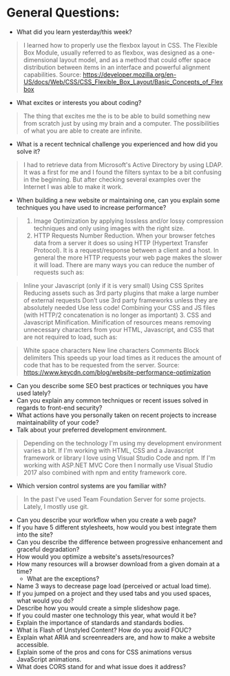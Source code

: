 # General Questions:

* What did you learn yesterday/this week?
> I learned how to properly use the flexbox layout in CSS. The Flexible Box Module, usually referred to as flexbox, was designed as a one-dimensional layout model, and as a method that could offer space distribution between items in an interface and powerful alignment capabilities. Source: https://developer.mozilla.org/en-US/docs/Web/CSS/CSS_Flexible_Box_Layout/Basic_Concepts_of_Flexbox
* What excites or interests you about coding?
> The thing that excites me the is to be able to build something new from scratch just by using my brain and a computer. The possibilities of what you are able to create are infinite.
* What is a recent technical challenge you experienced and how did you solve it?
> I had to retrieve data from Microsoft's Active Directory by using LDAP. It was a first for me and I found the filters syntax to be a bit confusing in the beginning. But after checking several examples over the Internet I was able to make it work.
* When building a new website or maintaining one, can you explain some techniques you have used to increase performance?
> 1. Image Optimization by applying lossless and/or lossy compression techniques and only using images with the right size.
> 2. HTTP Requests Number Reduction. When your browser fetches data from a server it does so using HTTP (Hypertext Transfer Protocol). It is a request/response between a client and a host. In general the more HTTP requests your web page makes the slower it will load. There are many ways you can reduce the number of requests such as:

> Inline your Javascript (only if it is very small)
> Using CSS Sprites
> Reducing assets such as 3rd party plugins that make a large number of external requests
> Don’t use 3rd party frameworks unless they are absolutely needed
> Use less code!
> Combining your CSS and JS files (with HTTP/2 concatenation is no longer as important)
> 3. CSS and Javascript Minification.
> Minification of resources means removing unnecessary characters from your HTML, Javascript, and CSS that are not required to load, such as:

> White space characters
> New line characters
> Comments
> Block delimiters
> This speeds up your load times as it reduces the amount of code that has to be requested from the server.
> Source: https://www.keycdn.com/blog/website-performance-optimization
* Can you describe some SEO best practices or techniques you have used lately?
* Can you explain any common techniques or recent issues solved in regards to front-end security?
* What actions have you personally taken on recent projects to increase maintainability of your code?
* Talk about your preferred development environment.
> Depending on the technology I'm using my development environment varies a bit. If I'm working with HTML, CSS and a Javascript framework or library I love using Visual Studio Code and npm. If I'm working with ASP.NET MVC Core then I normally use Visual Studio 2017 also combined with npm and entity framework core.
* Which version control systems are you familiar with?
> In the past I've used Team Foundation Server for some projects. Lately, I mostly use git.
* Can you describe your workflow when you create a web page?
* If you have 5 different stylesheets, how would you best integrate them into the site?
* Can you describe the difference between progressive enhancement and graceful degradation?
* How would you optimize a website's assets/resources?
* How many resources will a browser download from a given domain at a time?
  * What are the exceptions?
* Name 3 ways to decrease page load (perceived or actual load time).
* If you jumped on a project and they used tabs and you used spaces, what would you do?
* Describe how you would create a simple slideshow page.
* If you could master one technology this year, what would it be?
* Explain the importance of standards and standards bodies.
* What is Flash of Unstyled Content? How do you avoid FOUC?
* Explain what ARIA and screenreaders are, and how to make a website accessible.
* Explain some of the pros and cons for CSS animations versus JavaScript animations.
* What does CORS stand for and what issue does it address?
